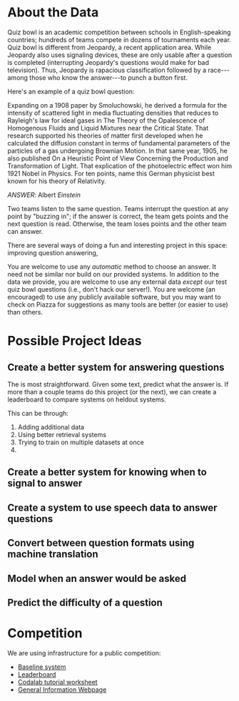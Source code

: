 
About the Data
==============

Quiz bowl is an academic competition between schools in
English-speaking countries; hundreds of teams compete in dozens of
tournaments each year. Quiz bowl is different from Jeopardy, a recent
application area.  While Jeopardy also uses signaling devices, these
are only usable after a question is completed (interrupting Jeopardy's
questions would make for bad television).  Thus, Jeopardy is rapacious
classification followed by a race---among those who know the
answer---to punch a button first.

Here's an example of a quiz bowl question:

Expanding on a 1908 paper by Smoluchowski, he derived a formula for
the intensity of scattered light in media fluctuating densities that
reduces to Rayleigh's law for ideal gases in The Theory of the
Opalescence of Homogenous Fluids and Liquid Mixtures near the Critical
State.  That research supported his theories of matter first developed
when he calculated the diffusion constant in terms of fundamental
parameters of the particles of a gas undergoing Brownian Motion.  In
that same year, 1905, he also published On a Heuristic Point of View
Concerning the Production and Transformation of Light.  That
explication of the photoelectric effect won him 1921 Nobel in Physics.
For ten points, name this German physicist best known for his theory
of Relativity.

*ANSWER*: Albert _Einstein_

Two teams listen to the same question. Teams interrupt the question at
any point by "buzzing in"; if the answer is correct, the team gets
points and the next question is read.  Otherwise, the team loses
points and the other team can answer.

There are several ways of doing a fun and interesting project in this space: improving question answering, 

You are welcome to use any *automatic* method to choose an answer.  It
need not be similar nor build on our provided systems.  In addition to
the data we provide, you are welcome to use any external data *except*
our test quiz bowl questions (i.e., don't hack our server!).  You are
welcome (an encouraged) to use any publicly available software, but
you may want to check on Piazza for suggestions as many tools are
better (or easier to use) than others.

Possible Project Ideas
============================

Create a better system for answering questions
----------------------------------------------
The is most straightforward.  Given some text, predict what the answer is.  If more than a couple teams do this project (or the next), we can create a leaderboard to compare systems on heldout systems.

This can be through:
1. Adding additional data
2. Using better retrieval systems
3. Trying to train on multiple datasets at once
4. 

Create a better system for knowing when to signal to answer
-----------------------------------------------------------


Create a system to use speech data to answer questions
------------------------------------------------------

Convert between question formats using machine translation
----------------------------------------------------------

Model when an answer would be asked
-----------------------------------

Predict the difficulty of a question
------------------------------------



Competition
==================
We are using infrastructure for a public competition:
* [Baseline system](https://github.com/Pinafore/qanta-codalab)
* [Leaderboard](https://pinafore.github.io/qanta-leaderboard/)
* [Codalab tutorial worksheet](https://worksheets.codalab.org/worksheets/0x26df3339cf734a9cace34abc800defd2/)
* [General Information Webpage](http://qanta.org)

